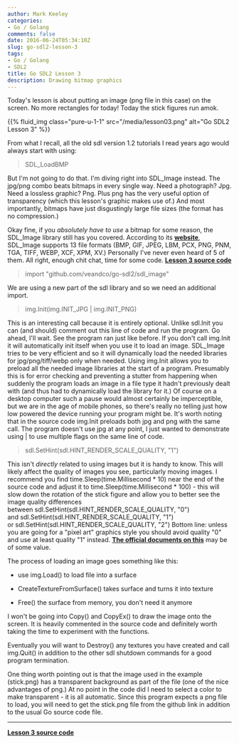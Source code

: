 ```yaml
---
author: Mark Keeley
categories:
- Go / Golang
comments: false
date: 2016-06-24T05:34:10Z
slug: go-sdl2-lesson-3
tags:
- Go / Golang
- SDL2
title: Go SDL2 Lesson 3
description: Drawing bitmap graphics
---
```


Today's lesson is about putting an image (png file in this case) on the screen. No more rectangles for today! Today the stick figures run amok.

{{% fluid_img class="pure-u-1-1" src="/media/lesson03.png" alt="Go SDL2 Lesson 3" %}}

<!--more-->

From what I recall, all the old sdl version 1.2 tutorials I read years ago would always start with using:

> SDL_LoadBMP

But I'm not going to do that. I'm diving right into SDL_Image instead. The jpg/png combo beats bitmaps in every single way. Need a photograph? Jpg. Need a lossless graphic? Png. Plus png has the very useful option of transparency (which this lesson's graphic makes use of.) And most importantly, bitmaps have just disgustingly large file sizes (the format has no compression.)

Okay fine, if you _absolutely have to use_ a bitmap for some reason, the SDL_Image library still has you covered. According to its **[website](https://www.libsdl.org/projects/SDL_image/)**, SDL_Image supports 13 file formats (BMP, GIF, JPEG, LBM, PCX, PNG, PNM, TGA, TIFF, WEBP, XCF, XPM, XV.) Personally I've never even heard of 5 of them. All right, enough chit chat, time for some code. [**Lesson 3 source code**](https://github.com/MarkKeeley/Go-SDL2-Lessons/tree/master/Lesson03)
 
> import "github.com/veandco/go-sdl2/sdl_image"

We are using a new part of the sdl library and so we need an additional import.

> img.Init(img.INIT_JPG | img.INIT_PNG)

This is an interesting call because it is entirely optional. Unlike sdl.Init you can (and should) comment out this line of code and run the program. Go ahead, I'll wait. See the program ran just like before. If you don't call img.Init it will automatically init itself when you use it to load an image. SDL_Image tries to be very efficient and so it will dynamically load the needed libraries for jpg/png/tiff/webp only when needed. Using img.Init allows you to preload all the needed image libraries at the start of a program. Presumably this is for error checking and preventing a stutter from happening when suddenly the program loads an image in a file type it hadn't previously dealt with (and thus had to dynamically load the library for it.) Of course on a desktop computer such a pause would almost certainly be imperceptible, but we are in the age of mobile phones, so there's really no telling just how low powered the device running your program might be. It's worth noting that in the source code img.Init preloads both jpg and png with the same call. The program doesn't use jpg at any point, I just wanted to demonstrate using | to use multiple flags on the same line of code.

> sdl.SetHint(sdl.HINT_RENDER_SCALE_QUALITY, "1")

This isn't _directly_ related to using images but it is handy to know. This will likely affect the quality of images you see, particularly moving images. I recommend you find time.Sleep(time.Millisecond * 10) near the end of the source code and adjust it to time.Sleep(time.Millisecond * 100) - this will slow down the rotation of the stick figure and allow you to better see the image quality differences between sdl.SetHint(sdl.HINT_RENDER_SCALE_QUALITY, "0") and sdl.SetHint(sdl.HINT_RENDER_SCALE_QUALITY, "1") or sdl.SetHint(sdl.HINT_RENDER_SCALE_QUALITY, "2") Bottom line: unless you are going for a "pixel art" graphics style you should avoid quality "0" and use at least quality "1" instead. **[The official documents on this](https://wiki.libsdl.org/SDL_HINT_RENDER_SCALE_QUALITY?highlight=%28%5CbCategoryDefine%5Cb%29%7C%28CategoryHints%29)** may be of some value.

The process of loading an image goes something like this:

 	
  * use img.Load() to load file into a surface

 	
  * CreateTextureFromSurface() takes surface and turns it into texture

 	
  * Free() the surface from memory, you don't need it anymore


I won't be going into Copy() and CopyEx() to draw the image onto the screen. It is heavily commented in the source code and definitely worth taking the time to experiment with the functions.

Eventually you will want to Destroy() any textures you have created and call img.Quit() in addition to the other sdl shutdown commands for a good program termination.

One thing worth pointing out is that the image used in the example (stick.png) has a transparent background as part of the file (one of the nice advantages of png.) At no point in the code did I need to select a color to make transparent - it is all automatic. Since this program expects a png file to load, you will need to get the stick.png file from the github link in addition to the usual Go source code file.


* * *

[**Lesson 3 source code**](https://github.com/MarkKeeley/Go-SDL2-Lessons/tree/master/Lesson03)
